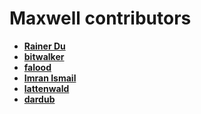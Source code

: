 Maxwell contributors
============================================

* **[Rainer Du](https://github.com/secretworry)**
* **[bitwalker](https://github.com/bitwalker)**
* **[falood](https://github.com/falood)**
* **[Imran Ismail](https://github.com/imranismail)**
* **[lattenwald](https://github.com/lattenwald)**
* **[dardub](https://github.com/dardub)**
